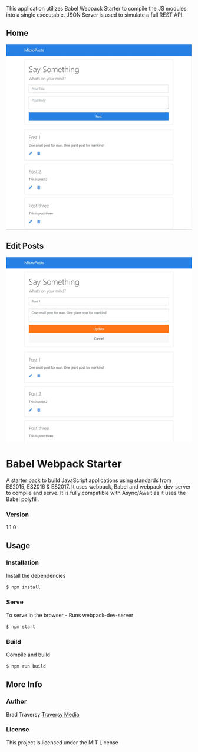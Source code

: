 This application utilizes Babel Webpack Starter to compile the JS modules into a single executable. JSON Server is used to simulate a full REST API. 

## Home
<img src="https://raw.githubusercontent.com/justckim/microposts/master/screens/img1.jpg" width=800>

## Edit Posts
<img src="https://raw.githubusercontent.com/justckim/microposts/master/screens/img2.jpg" width=800>

# Babel Webpack Starter

A starter pack to build JavaScript applications using standards from ES2015, ES2016 & ES2017. It uses webpack, Babel and webpack-dev-server to compile and serve. It is fully compatible with Async/Await as it uses the Babel polyfill.

### Version
1.1.0

## Usage

### Installation

Install the dependencies

```sh
$ npm install
```

### Serve
To serve in the browser  - Runs webpack-dev-server

```sh
$ npm start
```

### Build
Compile and build

```sh
$ npm run build
```

## More Info

### Author

Brad Traversy
[Traversy Media](http://www.traversymedia.com)

### License

This project is licensed under the MIT License
